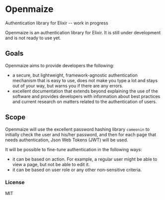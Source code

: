 # Openmaize

Authentication library for Elixir -- work in progress

Openmaize is an authentication library for Elixir.
It is still under development and is not ready to use yet.

## Goals

Openmaize aims to provide developers the following:

* a secure, but lightweight, framework-agnostic authentication mechanism
that is easy to use, does not make you type a lot and stays out of your
way, but warns you if there are any errors.
* excellent documentation that extends beyond explaining the use of
the software and provides developers with information about best practices
and current research on matters related to the authentication of users.

## Scope

Openmaize will use the excellent password hashing library `comeonin` to
initially check the user and his/her password, and then for each page that needs
authentication, Json Web Tokens (JWT) will be used.

It will be possible to fine-tune authentication in the following ways:

* it can be based on action. For example, a regular user might be able to view
a page, but not be able to edit it.
* it can be based on user role or any other non-sensitive criteria.

### License

MIT
